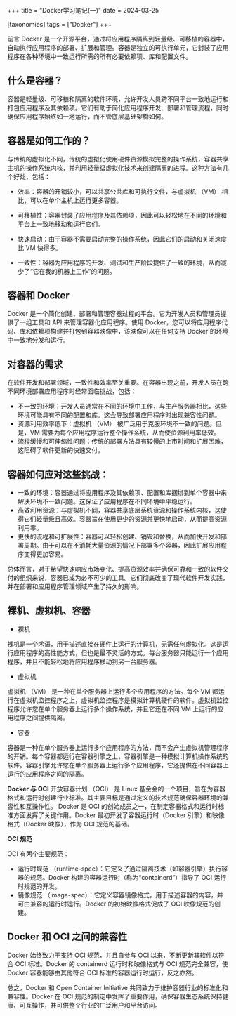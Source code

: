 +++
title = "Docker学习笔记(一)"
date = 2024-03-25

[taxonomies]
tags = ["Docker"]
+++

前言 Docker 是一个开源平台，通过将应用程序隔离到轻量级、可移植的容器中，自动执行应用程序的部署、扩展和管理。容器是独立的可执行单元，它封装了应用程序在各种环境中一致运行所需的所有必要依赖项、库和配置文件。

<!-- more -->

## **什么是容器？**

容器是轻量级、可移植和隔离的软件环境，允许开发人员跨不同平台一致地运行和打包应用程序及其依赖项。它们有助于简化应用程序开发、部署和管理流程，同时确保应用程序始终如一地运行，而不管底层基础架构如何。

## **容器是如何工作的？**

与传统的虚拟化不同，传统的虚拟化使用硬件资源模拟完整的操作系统，容器共享主机的操作系统内核，并利用轻量级虚拟化技术来创建隔离的进程。这种方法有几个好处，包括：

- 效率：容器的开销较小，可以共享公共库和可执行文件，与虚拟机 （VM） 相比，可以在单个主机上运行更多容器。

- 可移植性：容器封装了应用程序及其依赖项，因此可以轻松地在不同的环境和平台上一致地移动和运行它们。

- 快速启动：由于容器不需要启动完整的操作系统，因此它们的启动和关闭速度比 VM 快得多。

- 一致性：容器为应用程序的开发、测试和生产阶段提供了一致的环境，从而减少了“它在我的机器上工作”的问题。

## **容器和 Docker**

Docker 是一个简化创建、部署和管理容器过程的平台。它为开发人员和管理员提供了一组工具和 API 来管理容器化应用程序。使用 Docker，您可以将应用程序代码、库和依赖项构建并打包到容器映像中，该映像可以在任何支持 Docker 的环境中一致地分发和运行。


## **对容器的需求**

在软件开发和部署领域，一致性和效率至关重要。在容器出现之前，开发人员在跨不同环境部署应用程序时经常面临挑战，包括：

- 不一致的环境：开发人员通常在不同的环境中工作，与生产服务器相比，这些环境可能具有不同的配置和库。这会导致部署应用程序时出现兼容性问题。
- 资源利用效率低下：虚拟机 （VM） 被广泛用于克服环境不一致的问题。但是，VM 需要为每个应用程序运行整个操作系统，从而使资源利用率低效。
- 流程缓慢和可伸缩性问题：传统的部署方法具有较慢的上市时间和扩展困难，这阻碍了软件更新的快速交付。


## **容器如何应对这些挑战：**

- 一致的环境：容器通过将应用程序及其依赖项、配置和库捆绑到单个容器中来解决环境不一致问题。这保证了应用程序在不同环境中平稳运行。
- 高效利用资源：与虚拟机不同，容器共享底层系统资源和操作系统内核，这使得它们轻量级且高效。容器旨在使用更少的资源并更快地启动，从而提高资源利用率。
- 更快的流程和可扩展性：容器可以轻松创建、销毁和替换，从而加快开发和部署周期。由于可以在不消耗大量资源的情况下部署多个容器，因此扩展应用程序变得更加容易。


总体而言，对于希望快速响应市场变化、提高资源效率并确保可靠和一致的软件交付的组织来说，容器已成为必不可少的工具。它们彻底改变了现代软件开发实践，并在部署和应用程序管理领域产生了持久的影响。


## **裸机、虚拟机、容器**

- 裸机

裸机是一个术语，用于描述直接在硬件上运行的计算机，无需任何虚拟化。这是运行应用程序的高性能方式，但也是最不灵活的方式。每台服务器只能运行一个应用程序，并且不能轻松地将应用程序移动到另一台服务器。

- 虚拟机

虚拟机 （VM） 是一种在单个服务器上运行多个应用程序的方法。每个 VM 都运行在虚拟机监控程序之上，虚拟机监控程序是模拟计算机硬件的软件。虚拟机监控程序允许您在单个服务器上运行多个操作系统，并且它还在不同 VM 上运行的应用程序之间提供隔离。

- 容器

容器是一种在单个服务器上运行多个应用程序的方法，而不会产生虚拟机管理程序的开销。每个容器都运行在容器引擎之上，容器引擎是一种模拟计算机操作系统的软件。容器引擎允许您在单个服务器上运行多个应用程序，它还提供在不同容器上运行的应用程序之间的隔离。





**Docker 与 OCI**
开放容器计划 （OCI） 是 Linux 基金会的一个项目，旨在为容器格式和运行时创建行业标准。其主要目标是通过定义的技术规范确保容器环境的兼容性和互操作性。
Docker 是 OCI 的创始成员之一，在制定容器格式和运行时标准方面发挥了关键作用。Docker 最初开发了容器运行时（Docker 引擎）和映像格式（Docker 映像），作为 OCI 规范的基础。

**OCI 规范**

OCI 有两个主要规范：
- 运行时规范 （runtime-spec）：它定义了通过隔离技术（如容器引擎）执行容器的规范。Docker 构建的容器运行时（称为“containerd”）指导了 OCI 运行时规范的开发。
- 镜像规范 （image-spec）：它定义容器镜像格式，用于描述容器的内容，并可由兼容的运行时运行。Docker 的初始映像格式促成了 OCI 映像规范的创建。

## **Docker 和 OCI 之间的兼容性**

Docker 始终致力于支持 OCI 规范，并且自参与 OCI 以来，不断更新其软件以符合 OCI 标准。Docker 的 containerd 运行时和映像格式与 OCI 规范完全兼容，使 Docker 容器能够由其他符合 OCI 标准的容器运行时运行，反之亦然。

总之，Docker 和 Open Container Initiative 共同致力于维护容器行业的标准化和兼容性。Docker 在 OCI 规范的制定中发挥了重要作用，确保容器生态系统保持健康、可互操作，并可供整个行业的广泛用户和平台访问。


